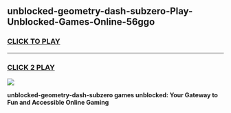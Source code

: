
## unblocked-geometry-dash-subzero-Play-Unblocked-Games-Online-56ggo
<h3>
<a href="https://premium76.site?title=unblocked-geometry-dash-subzero&ref=25A">CLICK TO PLAY</a></h3>
<hr>

<h3>
<a href="https://premium76.site?title=unblocked-geometry-dash-subzero&ref=25A">CLICK 2 PLAY</a>
  
</h3>

<a href="https://premium76.site?title=unblocked-geometry-dash-subzero&ref=25A"><img src="https://clearcache.store/games.png"></a>


**unblocked-geometry-dash-subzero games unblocked: Your Gateway to Fun and Accessible Online Gaming**
